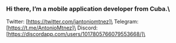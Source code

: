 ### Hi there, I’m a mobile application developer from Cuba.\

Twitter: [https://twitter.com/jantoniomtnez]\
Telegram: [https://t.me/AntonioMtnez]\
Discord: [https://discordapp.com/users/1017805766079553668/]\

